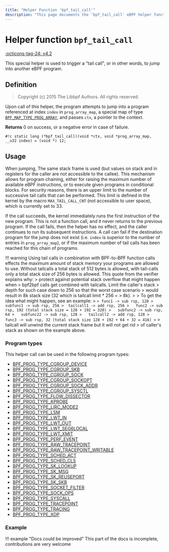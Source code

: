 ```yaml
---
title: "Helper Function 'bpf_tail_call'"
description: "This page documents the 'bpf_tail_call' eBPF helper function, including its defintion, usage, program types that can use it, and examples."
---
```

# Helper function `bpf_tail_call`

<!-- [FEATURE_TAG](bpf_tail_call) -->
[:octicons-tag-24: v4.2](https://github.com/torvalds/linux/commit/04fd61ab36ec065e194ab5e74ae34a5240d992bb)
<!-- [/FEATURE_TAG] -->

This special helper is used to trigger a "tail call", or in other words, to jump into another eBPF program.

## Definition

> Copyright (c) 2015 The Libbpf Authors. All rights reserved.


Upon call of this helper, the program attempts to jump into a program referenced at index `index` in `prog_array_map`, a special map of type [`BPF_MAP_TYPE_PROG_ARRAY`](../program-type/BPF_MAP_TYPE_PROG_ARRAY.md), and passes
`ctx`, a pointer to the context.

**Returns**
0 on success, or a negative error in case of failure.

`#!c static long (*bpf_tail_call)(void *ctx, void *prog_array_map, __u32 index) = (void *) 12;`

## Usage

When jumping, The same stack frame is used (but values on stack and in registers for the caller are not accessible to the callee). This mechanism allows for program chaining, either for raising the maximum number of available eBPF instructions, or to execute given programs in conditional blocks. For security reasons, there is an upper limit to the number of successive tail calls that can be performed. This limit is defined in the kernel by the macro `MAX_TAIL_CALL_CNT` (not accessible to user space), which is currently set to 33.

If the call succeeds, the kernel immediately runs the first instruction of the new program. This is not a function call, and it never returns to the previous program. If the call fails, then the helper has no effect, and the caller continues to run its subsequent instructions. A call can fail if the destination program for the jump does not exist (i.e. `index` is superior to the number of entries in `prog_array_map`), or if the maximum number of tail calls has been reached for this chain of programs. 

!!! warning
    Using tail calls in combination with BPF-to-BPF function calls effects the maximum amount of stack memory your programs are allowed to use. Without tailcalls a total stack of 512 bytes is allowed, with tail-calls only a total stack size of 256 bytes is allowed. This quote from the verifier explains why:
    > protect against potential stack overflow that might happen when
	> bpf2bpf calls get combined with tailcalls. Limit the caller's stack
	> depth for such case down to 256 so that the worst case scenario
	> would result in 8k stack size (32 which is tailcall limit * 256 =
	> 8k).
	>
	> To get the idea what might happen, see an example:
    > ```
	> func1 -> sub rsp, 128
	>  subfunc1 -> sub rsp, 256
	>  tailcall1 -> add rsp, 256
	>   func2 -> sub rsp, 192 (total stack size = 128 + 192 = 320)
	>   subfunc2 -> sub rsp, 64
	>   subfunc22 -> sub rsp, 128
	>   tailcall2 -> add rsp, 128
	>    func3 -> sub rsp, 32 (total stack size 128 + 192 + 64 + 32 = 416)
	> ```
	> tailcall will unwind the current stack frame but it will not get rid
	> of caller's stack as shown on the example above.

### Program types

This helper call can be used in the following program types:

<!-- DO NOT EDIT MANUALLY -->
<!-- [HELPER_FUNC_PROG_REF] -->
 * [BPF_PROG_TYPE_CGROUP_DEVICE](../program-type/BPF_PROG_TYPE_CGROUP_DEVICE.md)
 * [BPF_PROG_TYPE_CGROUP_SKB](../program-type/BPF_PROG_TYPE_CGROUP_SKB.md)
 * [BPF_PROG_TYPE_CGROUP_SOCK](../program-type/BPF_PROG_TYPE_CGROUP_SOCK.md)
 * [BPF_PROG_TYPE_CGROUP_SOCKOPT](../program-type/BPF_PROG_TYPE_CGROUP_SOCKOPT.md)
 * [BPF_PROG_TYPE_CGROUP_SOCK_ADDR](../program-type/BPF_PROG_TYPE_CGROUP_SOCK_ADDR.md)
 * [BPF_PROG_TYPE_CGROUP_SYSCTL](../program-type/BPF_PROG_TYPE_CGROUP_SYSCTL.md)
 * [BPF_PROG_TYPE_FLOW_DISSECTOR](../program-type/BPF_PROG_TYPE_FLOW_DISSECTOR.md)
 * [BPF_PROG_TYPE_KPROBE](../program-type/BPF_PROG_TYPE_KPROBE.md)
 * [BPF_PROG_TYPE_LIRC_MODE2](../program-type/BPF_PROG_TYPE_LIRC_MODE2.md)
 * [BPF_PROG_TYPE_LSM](../program-type/BPF_PROG_TYPE_LSM.md)
 * [BPF_PROG_TYPE_LWT_IN](../program-type/BPF_PROG_TYPE_LWT_IN.md)
 * [BPF_PROG_TYPE_LWT_OUT](../program-type/BPF_PROG_TYPE_LWT_OUT.md)
 * [BPF_PROG_TYPE_LWT_SEG6LOCAL](../program-type/BPF_PROG_TYPE_LWT_SEG6LOCAL.md)
 * [BPF_PROG_TYPE_LWT_XMIT](../program-type/BPF_PROG_TYPE_LWT_XMIT.md)
 * [BPF_PROG_TYPE_PERF_EVENT](../program-type/BPF_PROG_TYPE_PERF_EVENT.md)
 * [BPF_PROG_TYPE_RAW_TRACEPOINT](../program-type/BPF_PROG_TYPE_RAW_TRACEPOINT.md)
 * [BPF_PROG_TYPE_RAW_TRACEPOINT_WRITABLE](../program-type/BPF_PROG_TYPE_RAW_TRACEPOINT_WRITABLE.md)
 * [BPF_PROG_TYPE_SCHED_ACT](../program-type/BPF_PROG_TYPE_SCHED_ACT.md)
 * [BPF_PROG_TYPE_SCHED_CLS](../program-type/BPF_PROG_TYPE_SCHED_CLS.md)
 * [BPF_PROG_TYPE_SK_LOOKUP](../program-type/BPF_PROG_TYPE_SK_LOOKUP.md)
 * [BPF_PROG_TYPE_SK_MSG](../program-type/BPF_PROG_TYPE_SK_MSG.md)
 * [BPF_PROG_TYPE_SK_REUSEPORT](../program-type/BPF_PROG_TYPE_SK_REUSEPORT.md)
 * [BPF_PROG_TYPE_SK_SKB](../program-type/BPF_PROG_TYPE_SK_SKB.md)
 * [BPF_PROG_TYPE_SOCKET_FILTER](../program-type/BPF_PROG_TYPE_SOCKET_FILTER.md)
 * [BPF_PROG_TYPE_SOCK_OPS](../program-type/BPF_PROG_TYPE_SOCK_OPS.md)
 * [BPF_PROG_TYPE_SYSCALL](../program-type/BPF_PROG_TYPE_SYSCALL.md)
 * [BPF_PROG_TYPE_TRACEPOINT](../program-type/BPF_PROG_TYPE_TRACEPOINT.md)
 * [BPF_PROG_TYPE_TRACING](../program-type/BPF_PROG_TYPE_TRACING.md)
 * [BPF_PROG_TYPE_XDP](../program-type/BPF_PROG_TYPE_XDP.md)
<!-- [/HELPER_FUNC_PROG_REF] -->

### Example

!!! example "Docs could be improved"
    This part of the docs is incomplete, contributions are very welcome
